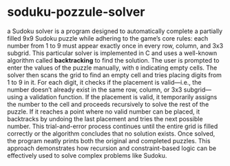 # soduku-pozzule-solver
a Sudoku solver is a program designed to automatically complete a partially filled 9x9 Sudoku puzzle while adhering to the game’s core rules: each number from 1 to 9 must appear exactly once in every row, column, and 3x3 subgrid. This particular solver is implemented in C and uses a well-known algorithm called **backtracking** to find the solution. The user is prompted to enter the values of the puzzle manually, with `0` indicating empty cells. The solver then scans the grid to find an empty cell and tries placing digits from 1 to 9 in it. For each digit, it checks if the placement is valid—i.e., the number doesn’t already exist in the same row, column, or 3x3 subgrid—using a validation function. If the placement is valid, it temporarily assigns the number to the cell and proceeds recursively to solve the rest of the puzzle. If it reaches a point where no valid number can be placed, it backtracks by undoing the last placement and tries the next possible number. This trial-and-error process continues until the entire grid is filled correctly or the algorithm concludes that no solution exists. Once solved, the program neatly prints both the original and completed puzzles. This approach demonstrates how recursion and constraint-based logic can be effectively used to solve complex problems like Sudoku.

